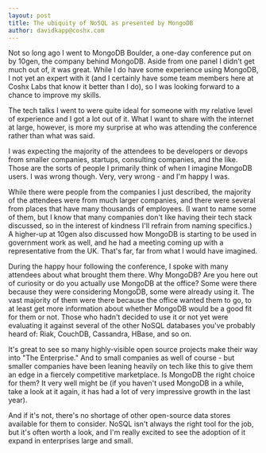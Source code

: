 ```yaml
---
layout: post
title: The ubiquity of NoSQL as presented by MongoDB
author: davidkapp@coshx.com
---
```

Not so long ago I went to MongoDB Boulder, a one-day conference put on by 10gen, the company behind MongoDB. Aside from one panel I didn't get much out of, it was great. While I do have some experience using MongoDB, I not yet an expert with it (and I certainly have some team members here at Coshx Labs that know it better than I do), so I was looking forward to a chance to improve my skills.


The tech talks I went to were quite ideal for someone with my relative level of experience and I got a lot out of it. What I want to share with the internet at large, however, is more my surprise at who was attending the conference rather than what was said.


I was expecting the majority of the attendees to be developers or devops from smaller companies, startups, consulting companies, and the like. Those are the sorts of people I primarily think of when I imagine MongoDB users. I was wrong though. Very, very wrong - and I'm happy I was.


While there were people from the companies I just described, the majority of the attendees were from much larger companies, and there were several from places that have many thousands of employees. (I want to name some of them, but I know that many companies don't like having their tech stack discussed, so in the interest of kindness I'll refrain from naming specifics.) A higher-up at 10gen also discussed how MongoDB is starting to be used in government work as well, and he had a meeting coming up with a representative from the UK. That's far, far from what I would have imagined.


During the happy hour following the conference, I spoke with many attendees about what brought them there. Why MongoDB? Are you here out of curiosity or do you actually use MongoDB at the office? Some were there because they were considering MongoDB, some were already using it. The vast majority of them were there because the office wanted them to go, to at least get more information about whether MongoDB would be a good fit for them or not. Those who hadn't decided to use it or not yet were evaluating it against several of the other NoSQL databases you've probably heard of: Riak, CouchDB, Cassandra, HBase, and so on.


It's great to see so many highly-visible open source projects make their way into "The Enterprise." And to small companies as well of course - but smaller companies have been leaning heavily on tech like this to give them an edge in a fiercely competitive marketplace. Is MongoDB the right choice for them? It very well might be (if you haven't used MongoDB in a while, take a look at it again, it has had a lot of very impressive growth in the last year).


And if it's not, there's no shortage of other open-source data stores available for them to consider. NoSQL isn't always the right tool for the job, but it's often worth a look, and I'm really excited to see the adoption of it expand in enterprises large and small.
